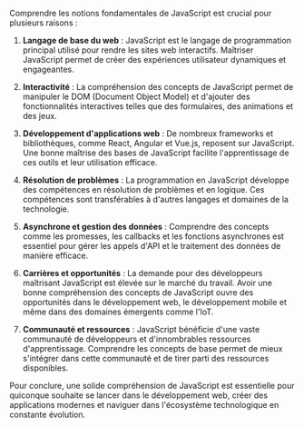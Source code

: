 Comprendre les notions fondamentales de JavaScript est crucial pour plusieurs raisons :

1. **Langage de base du web** : JavaScript est le langage de programmation principal utilisé pour rendre les sites web interactifs. Maîtriser JavaScript permet de créer des expériences utilisateur dynamiques et engageantes.

2. **Interactivité** : La compréhension des concepts de JavaScript permet de manipuler le DOM (Document Object Model) et d'ajouter des fonctionnalités interactives telles que des formulaires, des animations et des jeux.

3. **Développement d'applications web** : De nombreux frameworks et bibliothèques, comme React, Angular et Vue.js, reposent sur JavaScript. Une bonne maîtrise des bases de JavaScript facilite l'apprentissage de ces outils et leur utilisation efficace.

4. **Résolution de problèmes** : La programmation en JavaScript développe des compétences en résolution de problèmes et en logique. Ces compétences sont transférables à d'autres langages et domaines de la technologie.

5. **Asynchrone et gestion des données** : Comprendre des concepts comme les promesses, les callbacks et les fonctions asynchrones est essentiel pour gérer les appels d'API et le traitement des données de manière efficace.

6. **Carrières et opportunités** : La demande pour des développeurs maîtrisant JavaScript est élevée sur le marché du travail. Avoir une bonne compréhension des concepts de JavaScript ouvre des opportunités dans le développement web, le développement mobile et même dans des domaines émergents comme l'IoT.

7. **Communauté et ressources** : JavaScript bénéficie d'une vaste communauté de développeurs et d'innombrables ressources d'apprentissage. Comprendre les concepts de base permet de mieux s'intégrer dans cette communauté et de tirer parti des ressources disponibles.

Pour conclure, une solide compréhension de JavaScript est essentielle pour quiconque souhaite se lancer dans le développement web, créer des applications modernes et naviguer dans l'écosystème technologique en constante évolution.

